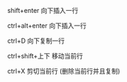 shift+enter  向下插入一行

ctrl+alt+enter  向下插入一行

ctrl+D  向下复制一行

ctrl+shift+上下 移动当前行

ctrl+X  剪切当前行  (删除当前行并且复制)

